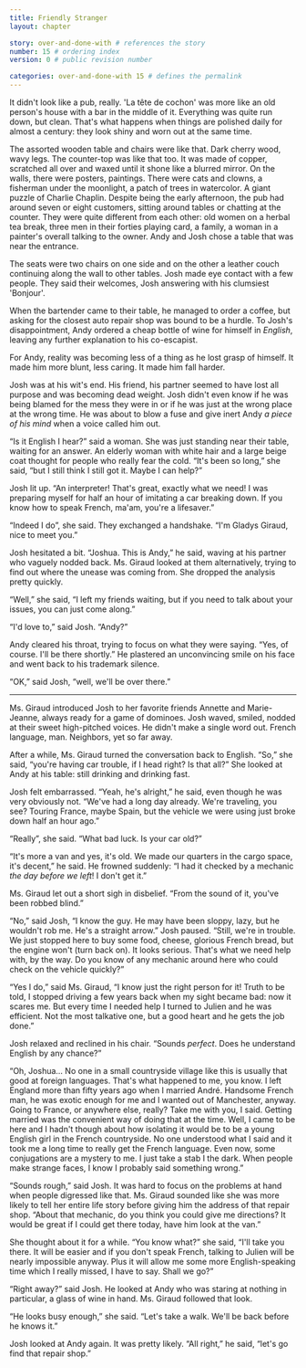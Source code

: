 ```yaml
---
title: Friendly Stranger
layout: chapter

story: over-and-done-with # references the story
number: 15 # ordering index
version: 0 # public revision number

categories: over-and-done-with 15 # defines the permalink
---
```

It didn't look like a pub, really. 'La tête de cochon' was more like an old person's house with a bar in the middle of it. Everything was quite run down, but clean. That's what happens when things are polished daily for almost a century: they look shiny and worn out at the same time.

The assorted wooden table and chairs were like that. Dark cherry wood, wavy legs. The counter-top was like that too. It was made of copper, scratched all over and waxed until it shone like a blurred mirror. On the walls, there were posters, paintings. There were cats and clowns, a fisherman under the moonlight, a patch of trees in watercolor. A giant puzzle of Charlie Chaplin. Despite being the early afternoon, the pub had around seven or eight customers, sitting around tables or chatting at the counter. They were quite different from each other: old women on a herbal tea break, three men in their forties playing card, a family, a woman in a painter's overall talking to the owner. Andy and Josh chose a table that was near the entrance.

The seats were two chairs on one side and on the other a leather couch continuing along the wall to other tables. Josh made eye contact with a few people. They said their welcomes, Josh answering with his clumsiest 'Bonjour'.

When the bartender came to their table, he managed to order a coffee, but asking for the closest auto repair shop was bound to be a hurdle. To Josh's disappointment, Andy ordered a cheap bottle of wine for himself in *English*, leaving any further explanation to his co-escapist.

For Andy, reality was becoming less of a thing as he lost grasp of himself. It made him more blunt, less caring. It made him fall harder.

Josh was at his wit's end. His friend, his partner seemed to have lost all purpose and was becoming dead weight. Josh didn't even know if he was being blamed for the mess they were in or if he was just at the wrong place at the wrong time. He was about to blow a fuse and give inert Andy *a piece of his mind* when a voice called him out.

“Is it English I hear?” said a woman. She was just standing near their table, waiting for an answer. An elderly woman with white hair and a large beige coat thought for people who really fear the cold. “It's been so long,” she said, “but I still think I still got it. Maybe I can help?”

Josh lit up. “An interpreter! That's great, exactly what we need! I was preparing myself for half an hour of imitating a car breaking down. If you know how to speak French, ma'am, you're a lifesaver.”

“Indeed I do”, she said. They exchanged a handshake. “I'm Gladys Giraud, nice to meet you.”

Josh hesitated a bit. “Joshua. This is Andy,” he said, waving at his partner who vaguely nodded back. Ms. Giraud looked at them alternatively, trying to find out where the unease was coming from. She dropped the analysis pretty quickly.

“Well,” she said, “I left my friends waiting, but if you need to talk about your issues, you can just come along.”

“I'd love to,” said Josh. “Andy?”

Andy cleared his throat, trying to focus on what they were saying. “Yes, of course. I'll be there shortly.” He plastered an unconvincing smile on his face and went back to his trademark silence.

“OK,” said Josh, “well, we'll be over there.”

***

Ms. Giraud introduced Josh to her favorite friends Annette and Marie-Jeanne, always ready for a game of dominoes. Josh waved, smiled, nodded at their sweet high-pitched voices. He didn't make a single word out. French language, man. Neighbors, yet so far away.

After a while, Ms. Giraud turned the conversation back to English. “So,” she said, “you're having car trouble, if I head right? Is that all?” She looked at Andy at his table: still drinking and drinking fast.

Josh felt embarrassed. “Yeah, he's alright,” he said, even though he was very obviously not. “We've had a long day already. We're traveling, you see? Touring France, maybe Spain, but the vehicle we were using just broke down half an hour ago.”

“Really”, she said. “What bad luck. Is your car old?”

“It's more a van and yes, it's old. We made our quarters in the cargo space, it's decent,” he said. He frowned suddenly: “I had it checked by a mechanic *the day before we left*! I don't get it.”

Ms. Giraud let out a short sigh in disbelief. “From the sound of it, you've been robbed blind.”

“No,” said Josh, “I know the guy. He may have been sloppy, lazy, but he wouldn't rob me. He's a straight arrow.” Josh paused. “Still, we're in trouble. We just stopped here to buy some food, cheese, glorious French bread, but the engine won't (turn back on). It looks serious. That's what we need help with, by the way. Do you know of any mechanic around here who could check on the vehicle quickly?”

“Yes I do,” said Ms. Giraud, “I know just the right person for it! Truth to be told, I stopped driving a few years back when my sight became bad: now it scares me. But every time I needed help I turned to Julien and he was efficient. Not the most talkative one, but a good heart and he gets the job done.”

Josh relaxed and reclined in his chair. “Sounds *perfect*. Does he understand English by any chance?”

“Oh, Joshua… No one in a small countryside village like this is usually that good at foreign languages. That's what happened to me, you know. I left England more than fifty years ago when I married André. Handsome French man, he was exotic enough for me and I wanted out of Manchester, anyway. Going to France, or anywhere else, really? Take me with you, I said. Getting married was the convenient way of doing that at the time. Well, I came to be here and I hadn't though about how isolating it would be to be a young English girl in the French countryside. No one understood what I said and it took me a long time to really get the French language. Even now, some conjugations are a mystery to me. I just take a stab I the dark. When people make strange faces, I know I probably said something wrong.”

“Sounds rough,” said Josh. It was hard to focus on the problems at hand when people digressed like that. Ms. Giraud sounded like she was more likely to tell her entire life story before giving him the address of that repair shop. “About that mechanic, do you think you could give me directions? It would be great if I could get there today, have him look at the van.”

She thought about it for a while. “You know what?” she said, “I'll take you there. It will be easier and if you don't speak French, talking to Julien will be nearly impossible anyway. Plus it will allow me some more English-speaking time which I really missed, I have to say. Shall we go?”

“Right away?” said Josh. He looked at Andy who was staring at nothing in particular, a glass of wine in hand. Ms. Giraud followed that look.

“He looks busy enough,” she said. “Let's take a walk. We'll be back before he knows it.”

Josh looked at Andy again. It was pretty likely. “All right,” he said, “let's go find that repair shop.”
